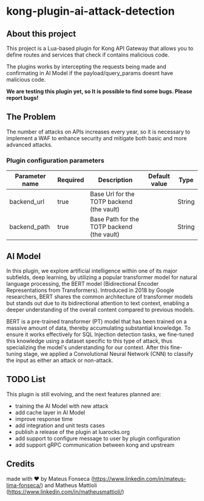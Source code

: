 # kong-plugin-ai-attack-detection

## About this project

This project is a Lua-based plugin for Kong API Gateway that allows you to define routes and services that check if contains malicious code.

The plugins works by intercepting the requests being made and confirmating in AI Model if the payload/query_params doesnt have malicious code.

<b>We are testing this plugin yet, so It is possible to find some bugs. Please report bugs!</b>

## The Problem

The number of attacks on APIs increases every year, so it is necessary to implement a WAF to enhance security and mitigate both basic and more advanced attacks.

### Plugin configuration parameters

| Parameter name       | Required | Description | Default value | Type   |
|----------------------|----------|-------------|---------------|--------|
| backend_url          | true         | Base Url for the TOTP backend (the vault)           |               | String |
| backend_path         | true         | Base Path for the TOTP backend (the vault)          |               | String |

## AI Model

In this plugin, we explore artificial intelligence within one of its major subfields, deep learning, by utilizing a popular transformer model for natural language processing, the BERT model (Bidirectional Encoder Representations from Transformers). Introduced in 2018 by Google researchers, BERT shares the common architecture of transformer models but stands out due to its bidirectional attention to text context, enabling a deeper understanding of the overall content compared to previous models.

BERT is a pre-trained transformer (PT) model that has been trained on a massive amount of data, thereby accumulating substantial knowledge. To ensure it works effectively for SQL Injection detection tasks, we fine-tuned this knowledge using a dataset specific to this type of attack, thus specializing the model's understanding for our context. After this fine-tuning stage, we applied a Convolutional Neural Network (CNN) to classify the input as either an attack or non-attack.

## TODO List

This plugin is still evolving, and the next features planned are:

- training the AI Model with new attack
- add cache layer in AI Model
- improve response time
- add integration and unit tests cases
- publish a release of the plugin at luarocks.org
- add support to configure message to user by plugin configuration
- add support gRPC communication between kong and upstream 

## Credits

made with :heart: by Mateus Fonseca (https://www.linkedin.com/in/mateus-lima-fonseca/) and Matheus Mattioli (https://www.linkedin.com/in/matheusmattioli/)
